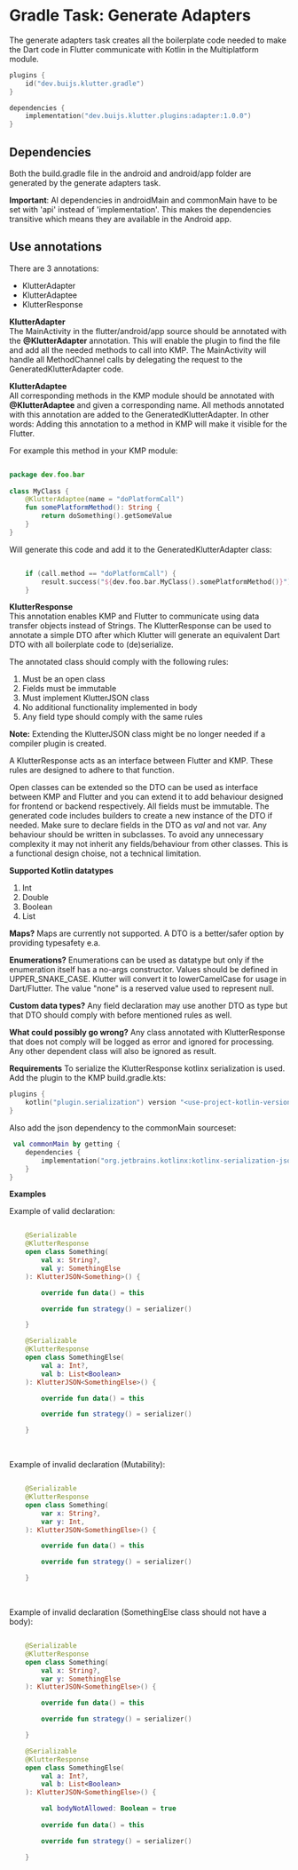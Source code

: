 # Gradle Task: Generate Adapters

The generate adapters task creates all the boilerplate code needed to make the Dart code in Flutter
communicate with Kotlin in the Multiplatform module.

```kotlin
plugins {
    id("dev.buijs.klutter.gradle")
}

dependencies {
    implementation("dev.buijs.klutter.plugins:adapter:1.0.0")
}

```

## Dependencies
Both the build.gradle file in the android and android/app folder are generated by the generate adapters task.

<b>Important</b>: Al dependencies in androidMain and commonMain have to be set with 'api' instead of 'implementation'.
This makes the dependencies transitive which means they are available in the Android app. 

## Use annotations
There are 3 annotations:
- KlutterAdapter
- KlutterAdaptee
- KlutterResponse

**KlutterAdapter**\
The MainActivity in the flutter/android/app source should be annotated with the **@KlutterAdapter** annotation.
This will enable the plugin to find the file and add all the needed methods to call into KMP.
The MainActivity will handle all MethodChannel calls by delegating the request to the GeneratedKlutterAdapter code.


**KlutterAdaptee**\
All corresponding methods in the KMP module should be annotated with **@KlutterAdaptee** and given a corresponding name.
All methods annotated with this annotation are added to the GeneratedKlutterAdapter. In other words: Adding this annotation
to a method in KMP will make it visible for the Flutter.


For example this method in your KMP module:

```kotlin

package dev.foo.bar
        
class MyClass {
    @KlutterAdaptee(name = "doPlatformCall")
    fun somePlatformMethod(): String {
        return doSomething().getSomeValue
    }
}

```

Will generate this code and add it to the GeneratedKlutterAdapter class:

```kotlin

    if (call.method == "doPlatformCall") {
        result.success("${dev.foo.bar.MyClass().somePlatformMethod()}")
    }

```


**KlutterResponse**\
This annotation enables KMP and Flutter to communicate using data transfer objects instead of Strings.
The KlutterResponse can be used to annotate a simple DTO after which Klutter will generate an equivalent
Dart DTO with all boilerplate code to (de)serialize.

The annotated class should comply with the following rules:

1. Must be an open class
2. Fields must be immutable
3. Must implement KlutterJSON class
4. No additional functionality implemented in body
5. Any field type should comply with the same rules

**Note:** Extending the KlutterJSON class might be no longer needed if a compiler plugin is created.

A KlutterResponse acts as an interface between Flutter and KMP. These rules are designed to adhere to that function.

Open classes can be extended so the DTO can be used as interface between KMP and Flutter and you can extend it
to add behaviour designed for frontend or backend respectively. All fields must be immutable. The generated code includes
builders to create a new instance of the DTO if needed. Make sure to declare fields in the DTO as <i>val</i> and not var.
Any behaviour should be written in subclasses. To avoid any unnecessary complexity it may not inherit any fields/behaviour from other classes.
This is a functional design choise, not a technical limitation.

**Supported Kotlin datatypes**
1. Int
2. Double
3. Boolean
4. List

**Maps?**
Maps are currently not supported. A DTO is a better/safer option by providing typesafety e.a.

**Enumerations?**
Enumerations can be used as datatype but only if the enumeration itself has a no-args constructor.
Values should be defined in UPPER_SNAKE_CASE. Klutter will convert it to lowerCamelCase for usage in Dart/Flutter.
The value "none" is a reserved value used to represent null.

**Custom data types?**
Any field declaration may use another DTO as type but that DTO should comply with before mentioned rules as well.

**What could possibly go wrong?**
Any class annotated with KlutterResponse that does not comply will be logged as error and ignored for processing.
Any other dependent class will also be ignored as result.

**Requirements**
To serialize the KlutterResponse kotlinx serialization is used. Add the plugin to the KMP build.gradle.kts:

````kotlin
plugins {
    kotlin("plugin.serialization") version "<use-project-kotlin-version>"
}
````

Also add the json dependency to the commonMain sourceset:

```kotlin
 val commonMain by getting {
    dependencies {
        implementation("org.jetbrains.kotlinx:kotlinx-serialization-json:1.3.2")
    }
}
```

**Examples**

Example of valid declaration:

```kotlin

    @Serializable
    @KlutterResponse
    open class Something(
        val x: String?,
        val y: SomethingElse
    ): KlutterJSON<Something>() {

        override fun data() = this

        override fun strategy() = serializer()

    }

    @Serializable
    @KlutterResponse
    open class SomethingElse(
        val a: Int?,
        val b: List<Boolean>
    ): KlutterJSON<SomethingElse>() {

        override fun data() = this

        override fun strategy() = serializer()

    }

```
<br />

Example of invalid declaration (Mutability):

```kotlin

    @Serializable
    @KlutterResponse
    open class Something(
        var x: String?,
        var y: Int,
    ): KlutterJSON<SomethingElse>() {

        override fun data() = this

        override fun strategy() = serializer()

    }

```
<br />

Example of invalid declaration (SomethingElse class should not have a body):

```kotlin

    @Serializable
    @KlutterResponse
    open class Something(
        val x: String?,
        var y: SomethingElse
    ): KlutterJSON<SomethingElse>() {

        override fun data() = this

        override fun strategy() = serializer()

    }

    @Serializable
    @KlutterResponse
    open class SomethingElse(
        val a: Int?,
        val b: List<Boolean>
    ): KlutterJSON<SomethingElse>() {

        val bodyNotAllowed: Boolean = true
        
        override fun data() = this

        override fun strategy() = serializer()

    }

```
<br />